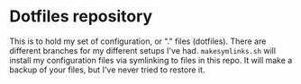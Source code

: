 # Dotfiles repository
This is to hold my set of configuration, or ".<blah>" files (dotfiles). There are different branches for my different setups I've had. `makesymlinks.sh` will install my configuration files via symlinking to files in this repo. It will make a backup of your files, but I've never tried to restore it.
